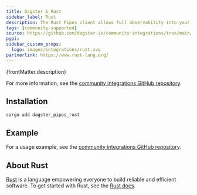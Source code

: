 ```yaml
---
title: Dagster & Rust
sidebar_label: Rust
description: The Rust Pipes client allows full observability into your Rust workloads when orchestrating through Dagster.
tags: [community-supported]
source: https://github.com/dagster-io/community-integrations/tree/main/libraries/pipes/implementations/rust
pypi:
sidebar_custom_props:
  logo: images/integrations/rust.svg
partnerlink: https://www.rust-lang.org/
---
```


<p>{frontMatter.description}</p>

For more information, see the [community integrations GitHub repository](https://github.com/dagster-io/community-integrations/blob/main/libraries/pipes/implementations/rust/README.md).

## Installation

`cargo add dagster_pipes_rust`

## Example

For a usage example, see the [community integrations GitHub repository](https://github.com/dagster-io/community-integrations/blob/main/libraries/pipes/implementations/rust/README.md#example).

## About Rust

[Rust](https://www.rust-lang.org) is a language empowering everyone to build reliable and efficient software. To get started with Rust, see the [Rust docs](https://www.rust-lang.org/learn).
